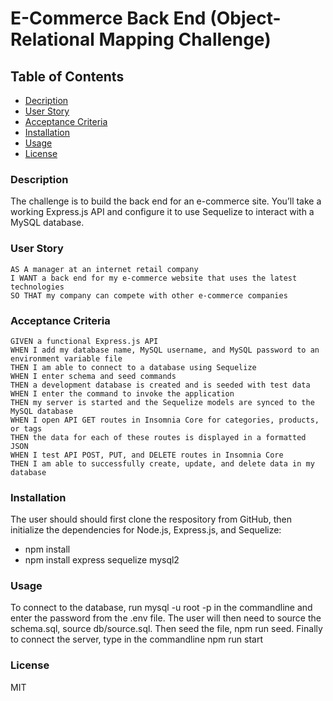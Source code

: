 # E-Commerce Back End (Object-Relational Mapping Challenge)

## Table of Contents
* [Decription](#description)
* [User Story](#userStory)
* [Acceptance Criteria](#acceptanceCriteria)
* [Installation](#installation)
* [Usage](#usage)
* [License](#license)


  

### Description
The challenge is to build the back end for an e-commerce site. You’ll take a working Express.js API and configure it to use Sequelize to interact with a MySQL database.

### User Story
```
AS A manager at an internet retail company
I WANT a back end for my e-commerce website that uses the latest technologies
SO THAT my company can compete with other e-commerce companies
```

### Acceptance Criteria
```
GIVEN a functional Express.js API
WHEN I add my database name, MySQL username, and MySQL password to an environment variable file
THEN I am able to connect to a database using Sequelize
WHEN I enter schema and seed commands
THEN a development database is created and is seeded with test data
WHEN I enter the command to invoke the application
THEN my server is started and the Sequelize models are synced to the MySQL database
WHEN I open API GET routes in Insomnia Core for categories, products, or tags
THEN the data for each of these routes is displayed in a formatted JSON
WHEN I test API POST, PUT, and DELETE routes in Insomnia Core
THEN I am able to successfully create, update, and delete data in my database
```

### Installation
The user should should first clone the respository from GitHub, then initialize the dependencies for Node.js, Express.js, and Sequelize:
- npm install
- npm install express sequelize mysql2


### Usage
To connect to the database, run mysql -u root -p in the commandline and enter the password from the .env file.  The user will then need to source the schema.sql, source db/source.sql.  Then seed the file, npm run seed.  Finally to connect the server, type in the commandline npm run start


### License
MIT
